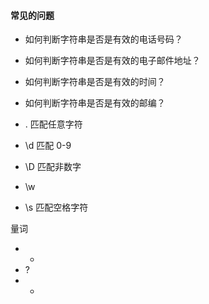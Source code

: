 #### 常见的问题

* 如何判断字符串是否是有效的电话号码？
* 如何判断字符串是否是有效的电子邮件地址？
* 如何判断字符串是否是有效的时间？
* 如何判断字符串是否是有效的邮编？



* . 匹配任意字符
* \d 匹配 0-9
* \D 匹配非数字
* \w
* \s 匹配空格字符



量词

* *
* ?
* +
